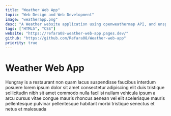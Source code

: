 ```yaml
---
title: "Weather Web App"
topic: "Web Design and Web Development"
image: "weatherapp.png"
desc: "A Weather website application using openweathermap API, and unsplash API Hungray is a restaurant non quam lacus suspendisse faucibus interdum posuere lorem ipsum dolor sit amet consectetur adipiscing elit duis tristique sollicitudin nibh sit amet commodo nulla facilisi nullam vehicula ipsum a arcu cursus vitae congue mauris rhoncus aenean vel elit scelerisque mauris pellentesque pulvinar pellentesque habitant morbi tristique senectus et netus et malesuada"
tags: ["HTML5", "CSS"]
website: "https://refara08-weather-web-app.pages.dev/"
github: "https://github.com/Refara08/Weather-web-app"
priority: true
---
```


# Weather Web App

Hungray is a restaurant non quam lacus suspendisse faucibus interdum posuere lorem ipsum dolor sit amet consectetur adipiscing elit duis tristique sollicitudin nibh sit amet commodo nulla facilisi nullam vehicula ipsum a arcu cursus vitae congue mauris rhoncus aenean vel elit scelerisque mauris pellentesque pulvinar pellentesque habitant morbi tristique senectus et netus et malesuada
